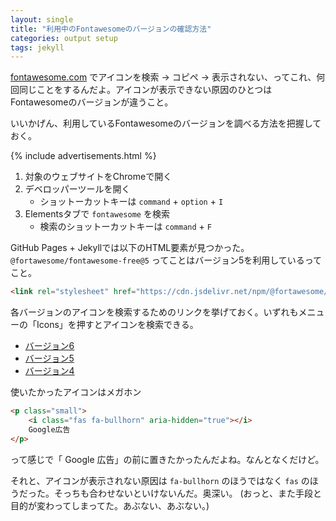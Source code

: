 ```yaml
---
layout: single
title: "利用中のFontawesomeのバージョンの確認方法"
categories: output setup
tags: jekyll
---
```

[fontawesome.com](https://fontawesome.com/) でアイコンを検索 → コピペ → 表示されない、ってこれ、何回同じことをするんだよ。アイコンが表示できない原因のひとつはFontawesomeのバージョンが違うこと。

いいかげん、利用しているFontawesomeのバージョンを調べる方法を把握しておく。

{% include advertisements.html %}

1. 対象のウェブサイトをChromeで開く
2. デベロッパーツールを開く
   - ショットーカットキーは `command` + `option` + `I`
3. Elementsタブで `fontawesome` を検索
   - 検索のショットーカットキーは `command` + `F`

GitHub Pages + Jekyllでは以下のHTML要素が見つかった。`@fortawesome/fontawesome-free@5` ってことはバージョン5を利用しているってこと。

```html
<link rel="stylesheet" href="https://cdn.jsdelivr.net/npm/@fortawesome/fontawesome-free@5/css/all.min.css" as="style" onload="this.onload=null;this.rel='stylesheet'">
```

各バージョンのアイコンを検索するためのリンクを挙げておく。いずれもメニューの「Icons」を押すとアイコンを検索できる。
- [バージョン6](https://fontawesome.com/v6.0)
- [バージョン5](https://fontawesome.com/v5/changelog/latest)
- [バージョン4](https://fontawesome.com/v4.7/)

使いたかったアイコンはメガホン
<i class="fas fa-bullhorn" aria-hidden="true"></i>

```html
<p class="small">
    <i class="fas fa-bullhorn" aria-hidden="true"></i>
    Google広告
</p>
```

って感じで「 Google 広告」の前に置きたかったんだよね。なんとなくだけど。

それと、アイコンが表示されない原因は `fa-bullhorn` のほうではなく `fas` のほうだった。そっちも合わせないといけないんだ。奥深い。
(おっと、また手段と目的が変わってしまってた。あぶない、あぶない。)

